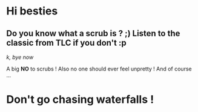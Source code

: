 # Hi besties
## Do you know what a scrub is ? ;) Listen to the classic from TLC if you don't :p
*k, bye now*

A big **NO** to scrubs !
Also no one should ever feel unpretty !
And of course ...
# Don't go chasing waterfalls !
